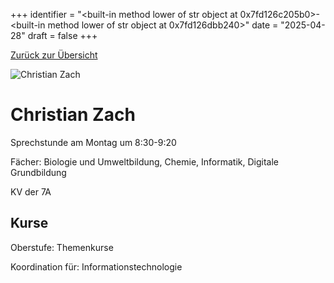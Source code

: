 
+++
identifier = "<built-in method lower of str object at 0x7fd126c205b0>-<built-in method lower of str object at 0x7fd126dbb240>"
date = "2025-04-28"
draft = false
+++

 [Zurück zur Übersicht](/schule/personen/)

<div class="row">
<div class="column">
<img src="/images/personal/Zach.jpg" alt="Christian Zach"> 
</div>
<div class="column">

# Christian Zach

Sprechstunde am Montag um 8:30-9:20

Fächer: Biologie und Umweltbildung,  Chemie,  Informatik,  Digitale Grundbildung

KV der 7A



## Kurse



Oberstufe: Themenkurse

Koordination für: Informationstechnologie

</div>
</div> 

